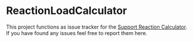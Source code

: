 # ReactionLoadCalculator
This project functions as issue tracker for the [Support Reaction Calculator](https://dina4mechanik.com/). If you have found any issues feel free to report them here.
